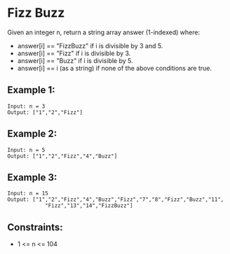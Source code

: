 # Fizz Buzz

Given an integer n, return a string array answer (1-indexed) where:

* answer[i] == "FizzBuzz" if i is divisible by 3 and 5.
* answer[i] == "Fizz" if i is divisible by 3.
* answer[i] == "Buzz" if i is divisible by 5.
* answer[i] == i (as a string) if none of the above conditions are true.

 

## Example 1:

    Input: n = 3
    Output: ["1","2","Fizz"]

## Example 2:

    Input: n = 5
    Output: ["1","2","Fizz","4","Buzz"]

## Example 3:

    Input: n = 15
    Output: ["1","2","Fizz","4","Buzz","Fizz","7","8","Fizz","Buzz","11",
                "Fizz","13","14","FizzBuzz"]

 

## Constraints:

* 1 <= n <= 104


